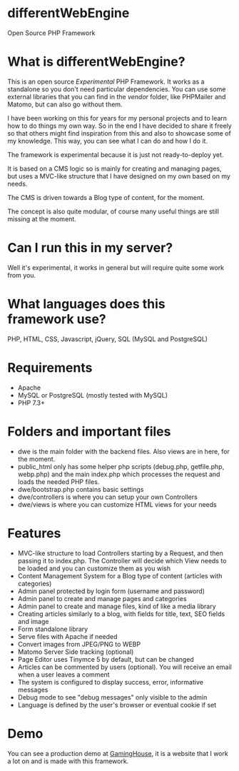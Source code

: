 # differentWebEngine
Open Source PHP Framework

# What is differentWebEngine?
This is an open source *Experimental* PHP Framework. It works as a standalone so you don't need particular dependencies. You can use some external libraries that you can find in the *vendor* folder, like PHPMailer and Matomo, but can also go without them.

I have been working on this for years for my personal projects and to learn how to do things my own way. So in the end I have decided to share it freely so that others might find inspiration from this and also to showcase some of my knowledge. This way, you can see what I can do and how I do it.

The framework is experimental because it is just not ready-to-deploy yet.

It is based on a CMS logic so is mainly for creating and managing pages, but uses a MVC-like structure that I have designed on my own based on my needs.

The CMS is driven towards a Blog type of content, for the moment.

The concept is also quite modular, of course many useful things are still missing at the moment.

# Can I run this in my server?
Well it's experimental, it works in general but will require quite some work from you.

# What languages does this framework use?
PHP, HTML, CSS, Javascript, jQuery, SQL (MySQL and PostgreSQL)

# Requirements
- Apache
- MySQL or PostgreSQL (mostly tested with MySQL)
- PHP 7.3+

# Folders and important files
- dwe is the main folder with the backend files. Also views are in here, for the moment.
- public_html only has some helper php scripts (debug.php, getfile.php, webp.php) and the main index.php which processes the request and loads the needed PHP files.
- dwe/bootstrap.php contains basic settings
- dwe/controllers is where you can setup your own Controllers
- dwe/views is where you can customize HTML views for your needs

# Features
- MVC-like structure to load Controllers starting by a Request, and then passing it to index.php. The Controller will decide which View needs to be loaded and you can customize them as you wish
- Content Management System for a Blog type of content (articles with categories)
- Admin panel protected by login form (username and password)
- Admin panel to create and manage pages and categories
- Admin panel to create and manage files, kind of like a media library
- Creating articles similarly to a blog, with fields for title, text, SEO fields and image
- Form standalone library
- Serve files with Apache if needed
- Convert images from JPEG/PNG to WEBP
- Matomo Server Side tracking (optional)
- Page Editor uses Tinymce 5 by default, but can be changed
- Articles can be commented by users (optional). You will receive an email when a user leaves a comment
- The system is configured to display success, error, informative messages
- Debug mode to see "debug messages" only visible to the admin
- Language is defined by the user's browser or eventual cookie if set

# Demo
You can see a production demo at [GamingHouse](https://www.gaminghouse.community), it is a website that I work a lot on and is made with this framework.
